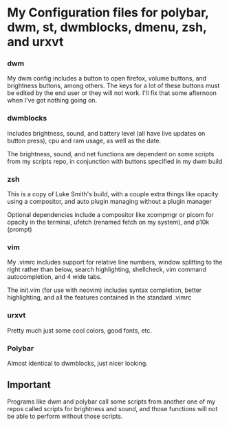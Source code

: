 # My Configuration files for polybar, dwm, st, dwmblocks, dmenu, zsh, and urxvt

### dwm

My dwm config includes a button to open firefox, volume buttons, and brightness buttons, among others. The keys for a lot of these buttons must be edited by the end user or they will not work. I'll fix that some afternoon when I've got nothing going on.

### dwmblocks

Includes brightness, sound, and battery level (all have live updates on button press), cpu and ram usage, as well as the date.

The brightness, sound, and net functions are dependent on some scripts from my scripts repo, in conjunction with buttons specified in my dwm build

### zsh

This is a copy of Luke Smith's build, with a couple extra things like opacity using a compositor, and auto plugin managing without a plugin manager

Optional dependencies include a compositor like xcompmgr or picom for opacity in the terminal, ufetch (renamed fetch on my system), and p10k (prompt)

### vim

My .vimrc includes support for relative line numbers, window splitting to the right rather than below, search highlighting, shellcheck, vim command autocompletion, and 4 wide tabs.

The init.vim (for use with neovim) includes syntax completion, better highlighting, and all the features contained in the standard .vimrc

### urxvt

Pretty much just some cool colors, good fonts, etc.

### Polybar

Almost identical to dwmblocks, just nicer looking.

## Important

Programs like dwm and polybar call some scripts from another one of my repos called scripts for brightness and sound, and those functions will not be able to perform without those scripts.
